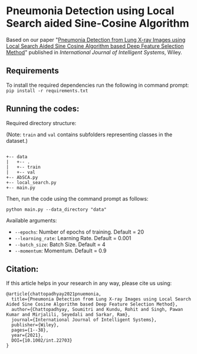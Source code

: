 # Pneumonia Detection using Local Search aided Sine-Cosine Algorithm
Based on our paper "[Pneumonia Detection from Lung X-ray Images using Local Search Aided Sine Cosine Algorithm based Deep Feature Selection Method](https://dx.doi.org/10.1002/int.22703)" published in _International Journal of Intelligent Systems_, Wiley.

## Requirements
To install the required dependencies run the following in command prompt:
`pip install -r requirements.txt`

## Running the codes:
Required directory structure:

(Note: ``train`` and ``val`` contains subfolders representing classes in the dataset.)

```

+-- data
|   +-- .
|   +-- train
|   +-- val
+-- AbSCA.py
+-- local_search.py
+-- main.py

```
Then, run the code using the command prompt as follows:

`python main.py --data_directory "data"`

Available arguments:
- `--epochs`: Number of epochs of training. Default = 20
- `--learning_rate`: Learning Rate. Default = 0.001
- `--batch_size`: Batch Size. Default = 4
- `--momentum`: Momentum. Default = 0.9

## Citation:
If this article helps in your research in any way, please cite us using:

```
@article{chattopadhyay2021pnuemonia,
  title={Pneumonia Detection from Lung X-ray Images using Local Search Aided Sine Cosine Algorithm based Deep Feature Selection Method},
  author={Chattopadhyay, Soumitri and Kundu, Rohit and Singh, Pawan Kumar and Mirjalili, Seyedali and Sarkar, Ram},
  journal={International Journal of Intelligent Systems},
  publisher={Wiley},
  pages={1--38},
  year={2021},
  DOI={10.1002/int.22703}
}
```

